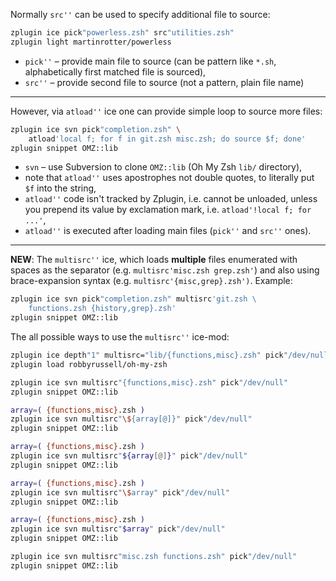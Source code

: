 Normally `src''` can be used to specify additional file to source:

```zsh
zplugin ice pick"powerless.zsh" src"utilities.zsh"
zplugin light martinrotter/powerless
```
- `pick''` – provide main file to source (can be pattern like `*.sh`, alphabetically first matched file is sourced),
- `src''` – provide second file to source (not a pattern, plain file name)

***

However, via `atload''` ice one can provide simple loop to source more files:

```zsh
zplugin ice svn pick"completion.zsh" \
    atload'local f; for f in git.zsh misc.zsh; do source $f; done'
zplugin snippet OMZ::lib
```
- `svn` – use Subversion to clone `OMZ::lib` (Oh My Zsh `lib/` directory),
- note that `atload''` uses apostrophes not double quotes, to literally put `$f` into the string,
- `atload''` code isn't tracked by Zplugin, i.e. cannot be unloaded, unless you prepend its value by exclamation mark, i.e. `atload'!local f; for ...'`,
- `atload''` is executed after loading main files (`pick''` and `src''` ones).

****

**NEW**: The `multisrc''` ice, which loads **multiple** files enumerated with spaces as the separator (e.g. `multisrc'misc.zsh grep.zsh'`) and also using brace-expansion syntax (e.g. `multisrc'{misc,grep}.zsh')`. Example:

```zsh
zplugin ice svn pick"completion.zsh" multisrc'git.zsh \
    functions.zsh {history,grep}.zsh'
zplugin snippet OMZ::lib
```

The all possible ways to use the `multisrc''` ice-mod:

```zsh
zplugin ice depth"1" multisrc="lib/{functions,misc}.zsh" pick"/dev/null"
zplugin load robbyrussell/oh-my-zsh

zplugin ice svn multisrc"{functions,misc}.zsh" pick"/dev/null"
zplugin snippet OMZ::lib

array=( {functions,misc}.zsh )
zplugin ice svn multisrc"\${array[@]}" pick"/dev/null"
zplugin snippet OMZ::lib

array=( {functions,misc}.zsh )
zplugin ice svn multisrc"${array[@]}" pick"/dev/null"
zplugin snippet OMZ::lib

array=( {functions,misc}.zsh )
zplugin ice svn multisrc"\$array" pick"/dev/null"
zplugin snippet OMZ::lib

array=( {functions,misc}.zsh )
zplugin ice svn multisrc"$array" pick"/dev/null"
zplugin snippet OMZ::lib

zplugin ice svn multisrc"misc.zsh functions.zsh" pick"/dev/null"
zplugin snippet OMZ::lib
```
